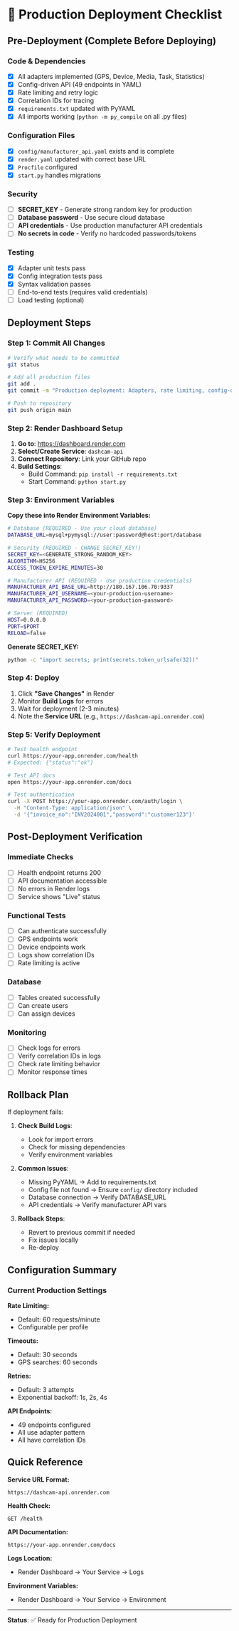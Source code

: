 # 🚀 Production Deployment Checklist

## Pre-Deployment (Complete Before Deploying)

### Code & Dependencies
- [x] All adapters implemented (GPS, Device, Media, Task, Statistics)
- [x] Config-driven API (49 endpoints in YAML)
- [x] Rate limiting and retry logic
- [x] Correlation IDs for tracing
- [x] `requirements.txt` updated with PyYAML
- [x] All imports working (`python -m py_compile` on all .py files)

### Configuration Files
- [x] `config/manufacturer_api.yaml` exists and is complete
- [x] `render.yaml` updated with correct base URL
- [x] `Procfile` configured
- [x] `start.py` handles migrations

### Security
- [ ] **SECRET_KEY** - Generate strong random key for production
- [ ] **Database password** - Use secure cloud database
- [ ] **API credentials** - Use production manufacturer API credentials
- [ ] **No secrets in code** - Verify no hardcoded passwords/tokens

### Testing
- [x] Adapter unit tests pass
- [x] Config integration tests pass
- [x] Syntax validation passes
- [ ] End-to-end tests (requires valid credentials)
- [ ] Load testing (optional)

## Deployment Steps

### Step 1: Commit All Changes

```bash
# Verify what needs to be committed
git status

# Add all production files
git add .
git commit -m "Production deployment: Adapters, rate limiting, config-driven API"

# Push to repository
git push origin main
```

### Step 2: Render Dashboard Setup

1. **Go to**: https://dashboard.render.com
2. **Select/Create Service**: `dashcam-api`
3. **Connect Repository**: Link your GitHub repo
4. **Build Settings**:
   - Build Command: `pip install -r requirements.txt`
   - Start Command: `python start.py`

### Step 3: Environment Variables

**Copy these into Render Environment Variables:**

```bash
# Database (REQUIRED - Use your cloud database)
DATABASE_URL=mysql+pymysql://user:password@host:port/database

# Security (REQUIRED - CHANGE SECRET_KEY!)
SECRET_KEY=<GENERATE_STRONG_RANDOM_KEY>
ALGORITHM=HS256
ACCESS_TOKEN_EXPIRE_MINUTES=30

# Manufacturer API (REQUIRED - Use production credentials)
MANUFACTURER_API_BASE_URL=http://180.167.106.70:9337
MANUFACTURER_API_USERNAME=<your-production-username>
MANUFACTURER_API_PASSWORD=<your-production-password>

# Server (REQUIRED)
HOST=0.0.0.0
PORT=$PORT
RELOAD=false
```

**Generate SECRET_KEY:**
```bash
python -c "import secrets; print(secrets.token_urlsafe(32))"
```

### Step 4: Deploy

1. Click **"Save Changes"** in Render
2. Monitor **Build Logs** for errors
3. Wait for deployment (2-3 minutes)
4. Note the **Service URL** (e.g., `https://dashcam-api.onrender.com`)

### Step 5: Verify Deployment

```bash
# Test health endpoint
curl https://your-app.onrender.com/health
# Expected: {"status":"ok"}

# Test API docs
open https://your-app.onrender.com/docs

# Test authentication
curl -X POST https://your-app.onrender.com/auth/login \
  -H "Content-Type: application/json" \
  -d '{"invoice_no":"INV2024001","password":"customer123"}'
```

## Post-Deployment Verification

### Immediate Checks
- [ ] Health endpoint returns 200
- [ ] API documentation accessible
- [ ] No errors in Render logs
- [ ] Service shows "Live" status

### Functional Tests
- [ ] Can authenticate successfully
- [ ] GPS endpoints work
- [ ] Device endpoints work
- [ ] Logs show correlation IDs
- [ ] Rate limiting is active

### Database
- [ ] Tables created successfully
- [ ] Can create users
- [ ] Can assign devices

### Monitoring
- [ ] Check logs for errors
- [ ] Verify correlation IDs in logs
- [ ] Check rate limiting behavior
- [ ] Monitor response times

## Rollback Plan

If deployment fails:

1. **Check Build Logs**:
   - Look for import errors
   - Check for missing dependencies
   - Verify environment variables

2. **Common Issues**:
   - Missing PyYAML → Add to requirements.txt
   - Config file not found → Ensure `config/` directory included
   - Database connection → Verify DATABASE_URL
   - API credentials → Verify manufacturer API vars

3. **Rollback Steps**:
   - Revert to previous commit if needed
   - Fix issues locally
   - Re-deploy

## Configuration Summary

### Current Production Settings

**Rate Limiting:**
- Default: 60 requests/minute
- Configurable per profile

**Timeouts:**
- Default: 30 seconds
- GPS searches: 60 seconds

**Retries:**
- Default: 3 attempts
- Exponential backoff: 1s, 2s, 4s

**API Endpoints:**
- 49 endpoints configured
- All use adapter pattern
- All have correlation IDs

## Quick Reference

**Service URL Format:**
```
https://dashcam-api.onrender.com
```

**Health Check:**
```
GET /health
```

**API Documentation:**
```
https://your-app.onrender.com/docs
```

**Logs Location:**
- Render Dashboard → Your Service → Logs

**Environment Variables:**
- Render Dashboard → Your Service → Environment

---

**Status**: ✅ Ready for Production Deployment

